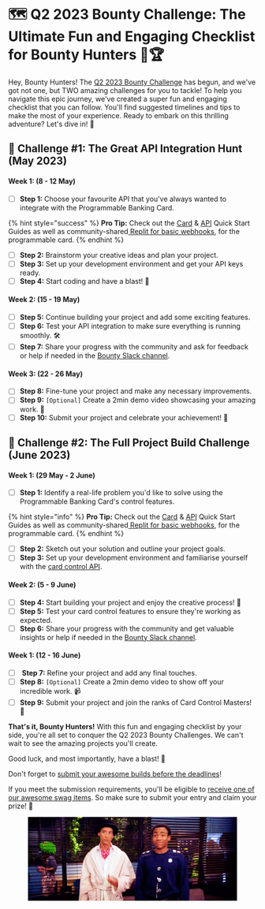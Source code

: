 # 🗺 Q2 2023 Bounty Challenge: The Ultimate Fun and Engaging Checklist for Bounty Hunters 🚀🏆

Hey, Bounty Hunters! The [Q2 2023 Bounty Challenge](https://offerzen.gitbook.io/programmable-banking-community-wiki/get-building/build-events/open-q2-2023-bounty-challenge) has begun, and we've got not one, but TWO amazing challenges for you to tackle! To help you navigate this epic journey, we've created a super fun and engaging checklist that you can follow. You'll find suggested timelines and tips to make the most of your experience. Ready to embark on this thrilling adventure? Let's dive in! 🎉

## 🎯 Challenge #1: The Great API Integration Hunt (May 2023)

#### Week 1: (8 - 12 May)

* [ ] **Step 1:** Choose your favourite API that you've always wanted to integrate with the Programmable Banking Card.

{% hint style="success" %}
**Pro Tip:** Check out the [Card](../../../get-started/card-quick-start-guide.md) & [API](../../../get-started/api-quick-start-guide.md) Quick Start Guides as well as community-shared[ Replit for basic webhooks](https://replit.com/@devinpearson1/Investec-Card-Webhook?v=2), for the programmable card.
{% endhint %}

* [ ] **Step 2:** Brainstorm your creative ideas and plan your project.
* [ ] **Step 3:** Set up your development environment and get your API keys ready.
* [ ] **Step 4:** Start coding and have a blast! 🚀

#### Week 2: (15 - 19 May)

* [ ] **Step 5:** Continue building your project and add some exciting features.
* [ ] **Step 6:** Test your API integration to make sure everything is running smoothly. 🛠️
* [ ] **Step 7:** Share your progress with the community and ask for feedback or help if needed in the [Bounty Slack channel](https://offerzen-community.slack.com/archives/C048GPNT49W).

#### Week 3: (22 - 26 May)

* [ ] **Step 8:** Fine-tune your project and make any necessary improvements.
* [ ] **Step 9:** `[Optional]` Create a 2min demo video showcasing your amazing work. 🎥
* [ ] **Step 10:** Submit your project and celebrate your achievement! 🎉

## 🎯 Challenge #2: The Full Project Build Challenge (June 2023)

#### Week 1: (29 May - 2 June)

* [ ] **Step 1:** Identify a real-life problem you'd like to solve using the Programmable Banking Card's control features.

{% hint style="info" %}
**Pro Tip:** Check out the [Card](../../../get-started/card-quick-start-guide.md) & [API](../../../get-started/api-quick-start-guide.md) Quick Start Guides as well as community-shared[ Replit for basic webhooks](https://replit.com/@devinpearson1/Investec-Card-Webhook?v=2), for the programmable card.
{% endhint %}

* [ ] **Step 2:** Sketch out your solution and outline your project goals.
* [ ] **Step 3:** Set up your development environment and familiarise yourself with the [card control API](../../../get-started/card-quick-start-guide.md).

#### Week 2: (5 - 9 June)

* [ ] **Step 4:** Start building your project and enjoy the creative process! 🌟
* [ ] **Step 5:** Test your card control features to ensure they're working as expected.
* [ ] **Step 6:** Share your progress with the community and get valuable insights or help if needed in the [Bounty Slack channel](https://offerzen-community.slack.com/archives/C048GPNT49W).

#### Week 1: (12 - 16 June)

* [ ] &#x20;**Step 7:** Refine your project and add any final touches.
* [ ] **Step 8:** `[Optional]` Create a 2min demo video to show off your incredible work. 📹
* [ ] **Step 9:** Submit your project and join the ranks of Card Control Masters! 🥳

**That's it, Bounty Hunters!** With this fun and engaging checklist by your side, you're all set to conquer the Q2 2023 Bounty Challenges. We can't wait to see the amazing projects you'll create.&#x20;

Good luck, and most importantly, have a blast! 🎊

Don't forget to [submit your awesome builds before the deadlines](https://8malmkzgvs8.typeform.com/to/wobyAEBu)!

If you meet the submission requirements, you'll be eligible to [receive one of our awesome swag items](https://offerzen.gitbook.io/programmable-banking-community-wiki/get-building/build-events/open-q2-2023-bounty-challenge#what-do-i-get-a-part-from-some-serious-community-of-course). So make sure to submit your entry and claim your prize! 🤩

<figure><img src="../../../.gitbook/assets/high_five_community.gif" alt=""><figcaption></figcaption></figure>
